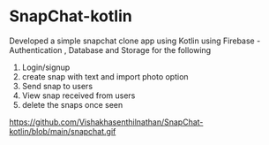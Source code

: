 # SnapChat-kotlin

Developed a simple snapchat clone app using Kotlin using Firebase  - Authentication , Database and Storage for the following
1. Login/signup
2. create snap with text and import photo option
3. Send snap to users 
4. View snap received from users 
5. delete the snaps once seen

https://github.com/Vishakhasenthilnathan/SnapChat-kotlin/blob/main/snapchat.gif
